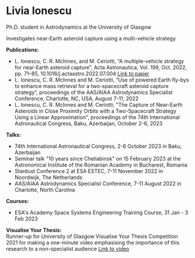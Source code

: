 # Livia Ionescu
Ph.D. student in Astrodynamics at the University of Glasgow
 
Investigates near-Earth asteroid capture using a multi-vehicle strategy

**Publications:**
- L. Ionescu, C. R. McInnes, and M. Ceriotti, “A multiple-vehicle strategy for near-Earth asteroid capture”, Acta Astronautica, Vol. 199, Oct. 2022, pp. 71–85, 10.1016/j.actaastro.2022.07.004 [Link to paper](https://doi.org/10.1016/j.actaastro.2022.07.004)
- L. Ionescu, C. R. McInnes and M. Ceriotti, “Use of powered Earth fly-bys to enhance mass retrieval for a two-spacecraft asteroid capture strategy”, proceedings of the AAS/AIAA Astrodynamics Specialist Conference, Charlotte, NC, USA, August 7-11, 2022
- L. Ionescu, C. R. McInnes and M. Ceriotti, "The Capture of Near-Earth Asteroids in Close Proximity Orbits with a Two-Spacecraft Strategy Using a Linear Approximation", proceedings of the 74th International Astronautical Congress, Baku, Azerbaijan, October 2-6, 2023

**Talks:**
- 74th International Astronautical Congress, 2-6 October 2023 in Baku, Azerbaijan
- Seminar talk "10 years since Cheliabinsk" on 15 February 2023 at the Astronomical Institute of the Romanian Academy in Bucharest, Romania
- Stardust Conference 2 at ESA ESTEC, 7-11 November 2022 in Noordwijk, The Netherlands
- AAS/AIAA Astrodynamics Specialist Conference, 7-11 August 2022 in Charlotte, North Carolina

**Courses:**
- ESA's Academy Space Systems Engineering Training Course, 31 Jan - 3 Feb 2023

**Visualise Your Thesis:**<br>
Runner-up for University of Glasgow Visualise Your Thesis Competition 2021 for making a one-minute video emphasising the importance of this research to a non-specialist audience
[Link to video](https://youtu.be/TqYgIMJ5erw)

